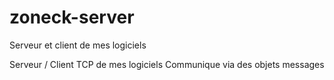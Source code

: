 # zoneck-server
Serveur et client de mes logiciels

Serveur / Client TCP de mes logiciels
Communique via des objets messages
